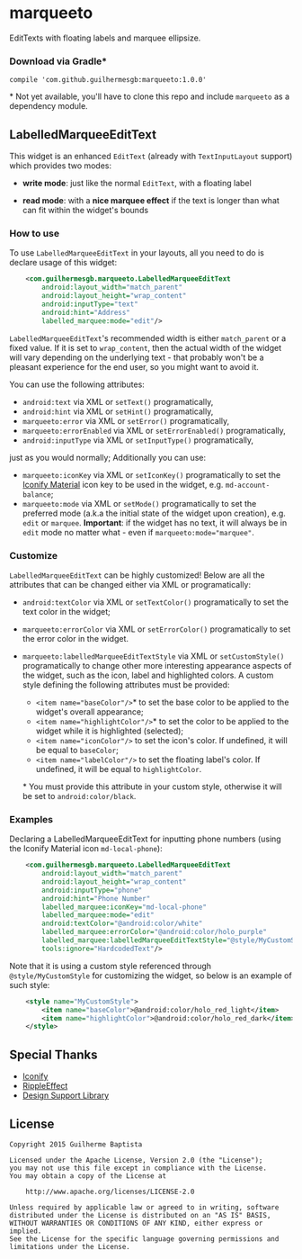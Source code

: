 # marqueeto

EditTexts with floating labels and marquee ellipsize.

### Download via Gradle\*

    compile 'com.github.guilhermesgb:marqueeto:1.0.0'

\* Not yet available, you'll have to clone this repo and include `marqueeto` as a dependency module.

## LabelledMarqueeEditText

This widget is an enhanced `EditText` (already with `TextInputLayout` support) which provides two modes:

* **write mode**: just like the normal `EditText`, with a floating label

* **read mode**: with a **nice marquee effect** if the text is longer than what can fit within the widget's bounds

### How to use

To use `LabelledMarqueeEditText` in your layouts, all you need to do is declare usage of this widget:

``` xml
    <com.guilhermesgb.marqueeto.LabelledMarqueeEditText
        android:layout_width="match_parent"
        android:layout_height="wrap_content"
        android:inputType="text"
        android:hint="Address"
        labelled_marquee:mode="edit"/>
```

`LabelledMarqueeEditText`'s recommended width is either `match_parent` or a fixed value. If it is set to `wrap_content`, then the actual width of the widget will vary depending on the underlying text - that probably won't be a pleasant experience for the end user, so you might want to avoid it.

You can use the following attributes:

* `android:text` via XML or `setText()` programatically,
* `android:hint` via XML or `setHint()` programatically,
* `marqueeto:error` via XML or `setError()` programatically,
* `marqueeto:errorEnabled` via XML or `setErrorEnabled()` programatically,
* `android:inputType` via XML or `setInputType()` programatically,

just as you would normally; Additionally you can use:

* `marqueeto:iconKey` via XML or `setIconKey()` programatically to set the [Iconify Material](https://github.com/JoanZapata/android-iconify/blob/master/android-iconify-material/src/main/java/com/joanzapata/iconify/fonts/MaterialIcons.java) icon key to be used in the widget, e.g. `md-account-balance`;
* `marqueeto:mode` via XML or `setMode()` programatically to set the preferred mode (a.k.a the initial state of the widget upon creation), e.g. `edit` or `marquee`.
**Important**: if the widget has no text, it will always be in `edit` mode no matter what - even if `marqueeto:mode="marquee"`.

### Customize

`LabelledMarqueeEditText` can be highly customized! Below are all the attributes that can be changed either via XML or programatically:

* `android:textColor` via XML or `setTextColor()` programatically to set the text color in the widget;
* `marqueeto:errorColor` via XML or `setErrorColor()` programatically to set the error color in the widget.
* `marqueeto:labelledMarqueeEditTextStyle` via XML or `setCustomStyle()` programatically to change other more interesting appearance aspects of the widget, such as the icon, label and highlighted colors. A custom style defining the following attributes must be provided:

  * `<item name="baseColor"/>`\* to set the base color to be applied to the widget's overall appearance;
  * `<item name="highlightColor"/>`\* to set the color to be applied to the widget while it is highlighted (selected);
  * `<item name="iconColor"/>` to set the icon's color. If undefined, it will be equal to `baseColor`;
  * `<item name="labelColor"/>` to set the floating label's color. If undefined, it will be equal to `highlightColor`.
  
  \* You must provide this attribute in your custom style, otherwise it will be set to `android:color/black`.

### Examples

Declaring a LabelledMarqueeEditText for inputting phone numbers (using the Iconify Material icon `md-local-phone`):

``` xml
    <com.guilhermesgb.marqueeto.LabelledMarqueeEditText
        android:layout_width="match_parent"
        android:layout_height="wrap_content"
        android:inputType="phone"
        android:hint="Phone Number"
        labelled_marquee:iconKey="md-local-phone"
        labelled_marquee:mode="edit"
        android:textColor="@android:color/white"
        labelled_marquee:errorColor="@android:color/holo_purple"
        labelled_marquee:labelledMarqueeEditTextStyle="@style/MyCustomStyle"
        tools:ignore="HardcodedText"/>
```

Note that it is using a custom style referenced through `@style/MyCustomStyle` for customizing the widget, so below is an example of such style:

``` xml
    <style name="MyCustomStyle">
        <item name="baseColor">@android:color/holo_red_light</item>
        <item name="highlightColor">@android:color/holo_red_dark</item>
    </style>
```

## Special Thanks

* [Iconify](https://github.com/JoanZapata/android-iconify)
* [RippleEffect](https://github.com/traex/RippleEffect)
* [Design Support Library](http://android-developers.blogspot.com.br/2015/05/android-design-support-library.html)

## License

```
Copyright 2015 Guilherme Baptista

Licensed under the Apache License, Version 2.0 (the "License");
you may not use this file except in compliance with the License.
You may obtain a copy of the License at

    http://www.apache.org/licenses/LICENSE-2.0

Unless required by applicable law or agreed to in writing, software
distributed under the License is distributed on an "AS IS" BASIS,
WITHOUT WARRANTIES OR CONDITIONS OF ANY KIND, either express or implied.
See the License for the specific language governing permissions and
limitations under the License.
```
